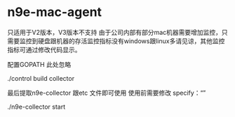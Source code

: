 # n9e-mac-agent
只适用于V2版本，V3版本不支持
由于公司内部有部分mac机器需要增加监控，只需要监控到硬盘跟机器的存活监控指标没有windows跟linux多请见谅，其他监控指标可通过修改代码显示。

配置GOPATH 此处忽略

./control build collector

最后提取n9e-collector 跟etc 文件即可使用
使用前需要修改 specify：“” 

./n9e-collector start
